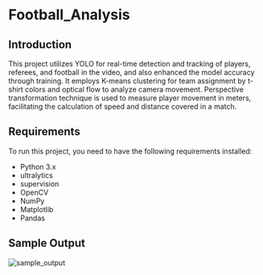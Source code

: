 # Football_Analysis

## Introduction

This project utilizes YOLO for real-time detection and tracking of players, referees, and football in the video, and also enhanced the model accuracy through training. It employs K-means clustering for team assignment by t-shirt colors and optical flow to analyze camera movement. Perspective transformation technique is used to measure player movement in meters, facilitating the calculation of speed and distance covered in a match.

## Requirements

To run this project, you need to have the following requirements installed:
  - Python 3.x
  - ultralytics
  - supervision
  - OpenCV
  - NumPy
  - Matplotlib
  - Pandas

## Sample Output

![sample_output](https://github.com/SwaroopVennapusa/Football_Analysis/assets/126584953/de5fa9b1-abbd-4a42-ae61-5712b8edde7a)
